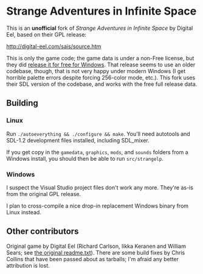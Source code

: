 # Strange Adventures in Infinite Space
This is an **unofficial** fork of *Strange Adventures in Infinite Space* by Digital Eel, based on their GPL release:

http://digital-eel.com/sais/source.htm

This is only the game code; the game data is under a non-Free license, but they did [release it for free for Windows](http://digital-eel.com/sais/buy.htm).
That release seems to use an older codebase, though, that is not very happy under modern Windows (I get horrible palette errors despite forcing 256-color mode, etc.).
This fork uses their SDL version of the codebase, and works with the free full release data.

## Building
### Linux
Run `./autoeverything && ./configure && make`. You'll need autotools and SDL-1.2 development files installed, including SDL\_mixer.

If you get copy in the `gamedata`, `graphics`, `mods`, and `sounds` folders from a Windows install, you should then be able to run `src/strangelp`.

### Windows
I suspect the Visual Studio project files don't work any more. They're as-is from the original GPL release.

I plan to cross-compile a nice drop-in replacement Windows binary from Linux instead.

## Other contributors
Original game by Digital Eel (Richard Carlson, Iikka Keranen and William Sears; see [the original readme.txt](https://github.com/LionsPhil/strangeadventures/blob/2e61e6274d76e96c9f517aa71434a89ce9b5f58a/readme.txt)).
There are some build fixes by Chris Collins that have been passed about as tarballs; I'm afraid any better attribution is lost.
